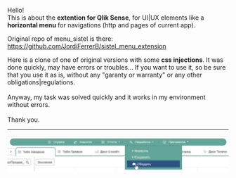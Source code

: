 Hello!<br>
This is about the <b>extention for Qlik Sense</b>, for UI|UX elements like a <b>horizontal menu</b> for navigations (http and pages of current app).

Original repo of menu_sistel is there: https://github.com/JordiFerrerB/sistel_menu_extension

Here is a clone of one of original versions with some <b>css injections</b>.
It was done quickly, may have errors or troubles... If you want to use it, so be sure that you use it as is, without any "garanty or warranty" or any other obligations|regulations.
<br><br>
Anyway, my task was solved quickly and it works in my environment without errors.
<br><br>
Thank you.
<hr>
<img src="https://github.com/igoresz/qlik_sense_menu_sistel/blob/main/menu_sistel_css_inj_v1.png" alt="image of example">

